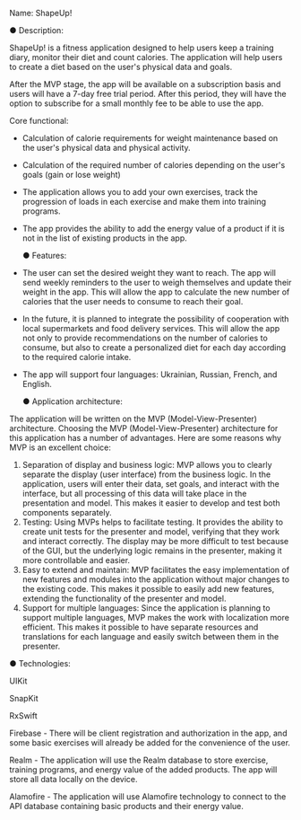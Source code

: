 Name: ShapeUp!

  ● Description: 
  
ShapeUp! is a fitness application designed to help users keep a training diary, monitor their diet and count calories. The application will help users to create a diet based on the user's physical data and goals.

After the MVP stage, the app will be available on a subscription basis and users will have a 7-day free trial period. After this period, they will have the option to subscribe for a small monthly fee to be able to use the app.

Core functional: 
- Calculation of calorie requirements for weight maintenance based on the user's physical data and physical activity.
- Calculation of the required number of calories depending on the user's goals (gain or lose weight)
- The application allows you to add your own exercises, track the progression of loads in each exercise and make them into training programs.
- The app provides the ability to add the energy value of a product if it is not in the list of existing products in the app.

  ● Features: 

- The user can set the desired weight they want to reach. The app will send weekly reminders to the user to weigh themselves and update their weight in the app. This will allow the app to calculate the new number of calories that the user needs to consume to reach their goal.
- In the future, it is planned to integrate the possibility of cooperation with local supermarkets and food delivery services. This will allow the app not only to provide recommendations on the number of calories to consume, but also to create a personalized diet for each day according to the required calorie intake.
- The app will support four languages: Ukrainian, Russian, French, and English.

  ● Application architecture: 

The application will be written on the MVP (Model-View-Presenter) architecture.
Choosing the MVP (Model-View-Presenter) architecture for this application has a number of advantages. 
Here are some reasons why MVP is an excellent choice:
1.	Separation of display and business logic: MVP allows you to clearly separate the display (user interface) from the business logic. In the application, users will enter their data, set goals, and interact with the interface, but all processing of this data will take place in the presentation and model. This makes it easier to develop and test both components separately.
2.	Testing: Using MVPs helps to facilitate testing. It provides the ability to create unit tests for the presenter and model, verifying that they work and interact correctly. The display may be more difficult to test because of the GUI, but the underlying logic remains in the presenter, making it more controllable and easier.
3.	Easy to extend and maintain: MVP facilitates the easy implementation of new features and modules into the application without major changes to the existing code. This makes it possible to easily add new features, extending the functionality of the presenter and model.
4.	Support for multiple languages: Since the application is planning to support multiple languages, MVP makes the work with localization more efficient. This makes it possible to have separate resources and translations for each language and easily switch between them in the presenter.

  ● Technologies:
  
UIKit

SnapKit

RxSwift

Firebase - There will be client registration and authorization in the app, and some basic exercises will already be added for the convenience of the user.

Realm - The application will use the Realm database to store exercise, training programs, and energy value of the added products. The app will store all data locally on the device.

Alamofire - The application will use Alamofire technology to connect to the API database containing basic products and their energy value.  

